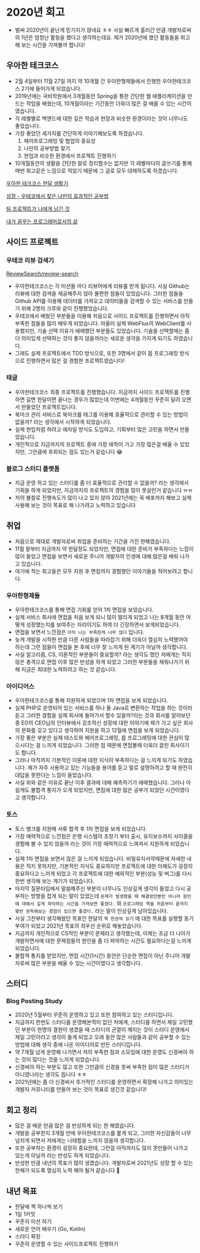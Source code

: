 # 2020년 회고

- 벌써 2020년이 끝난게 믿기지가 않네요 ㅎㅎ 사실 빠르게 흘러간 만큼 개발자로써의 1년은 엄청난 활동을 했다고 생각하는데요. 제가 2020년에 했던 활동들을 회고해 보는 시간을 가져볼까 합니다!

## 우아한 테크코스

- 2월 4일부터 11월 27일 까지 약 10개월 간 우아한형제들에서 진행한 우아한테크코스 2기에 들어가게 되었습니다.
- 2019년에는 국비학원에서 3개월동안 Spring을 통한 간단한 웹 애플리케이션을 만드는 작업을 배웠는데, 10개월이라는 기간동안 더욱더 많은 걸 배울 수 있는 시간이였습니다.
- 각 레벨별로 백엔드에 대한 깊은 학습과 현장과 비슷한 환경이라는 것이 너무나도 좋았습니다.
- 가장 좋았던 세가지를 간단하게 이야기해보도록 하겠습니다.
    1. 페어프로그래밍 및 협업의 중요성
    2. 나만의 공부방법 찾기
    3. 현업과 비슷한 환경에서 프로젝트 진행하기
- 10개월동안의 생활을 간단한 말로 정리할수는 없지만 각 레벨마다의 글쓰기를 통해 매번 회고같은 느낌으로 적었기 때문에 그 글로 모두 대체하도록 하겠습니다.

[우아한 테크코스 한달 생활기](https://rutgo-letsgo.tistory.com/84?category=798996)

[성장 - 우테코에서 찾은 나만의 효과적인 공부법](https://rutgo-letsgo.tistory.com/85?category=798996)

[팀 프로젝트가 나에게 남긴 것](https://rutgo-letsgo.tistory.com/86?category=798996)

[내가 꿈꾸는 프로그래머로서의 삶](https://rutgo-letsgo.tistory.com/154?category=798996)

## 사이드 프로젝트

### 우테코 리뷰 검색기

[ReviewSearch/review-search](https://github.com/ReviewSearch/review-search/)

- 우아한테크코스는 각 미션들 마다 리뷰어에게 리뷰를 받게 됩니다. 사실 Github는 리뷰에 대한 검색을 제공해주지 않아 불편한 점들이 있었습니다. 그러한 점들을 Github API를 이용해 데이터를 가져오고 데이터들을 검색할 수 있는 서비스를 만들기 위해 2명의 크루와 같이 진행했었습니다.
- 우테코에서 배웠던 부분들을 이용해 처음으로 사이드 프로젝트를 진행하면서 아직 부족한 점들을 많이 배우게 되었습니다. 아울러 실제 WebFlux의 WebClient를 사용했지만, 기술 선택 이유가 애매했던 부분들도 있었습니다. 기술을 선택할때는 좀 더 의미있게 선택하는 것이 좋지 않을까라는 새로운 생각을 가지게 되기도 하였습니다.
- 그래도 실제 프로젝트에서 TDD 방식으로, 또한 3명에서 같이 몹 프로그래밍 방식으로 진행하면서 많은 걸 경험한 프로젝트였습니다!

### 태글

- 우아한테크코스 최종 프로젝트를 진행했습니다. 지금까지 사이드 프로젝트를 진행하면 길면 한달이면 끝나는 경우가 많았는데 이번에는 4개월동안 꾸준히 달려 오면서 만들었던 프로젝트입니다.
- 북마크 관리 서비스로 북마크를 태그를 이용해 효율적으로 관리할 수 있는 방법이 없을까? 라는 생각에서 시작하게 되었습니다.
- 실제 현업처럼 하려고 애자일 방식도 도입하고, 기획부터 많은 고민을 하면서 만들었습니다.
- 개인적으로 지금까지의 프로젝트 중에 가장 애착이 가고 가장 많은걸 배울 수 있었지만, 그만큼에 후회되는 점도 있는거 같습니다 😂

### 블로그 스터디 플랫폼

- 지금 운영 하고 있는 스터디를 좀 더 효율적으로 관리할 수 없을까? 라는 생각에서 기획을 하게 되었지만, 지금까지의 프로젝트의 경험을 많이 못살린거 같습니다 ㅠㅠ
- 저의 불찰로 진행속도가 많이 나고 있지 않아 2021년에는 꼭 배포까지 해보고 실제 사용해 보는 것이 목표로 해 나가려고 노력하고 있습니다

## 취업

- 처음으로 제대로 개발자로써 취업을 준비하는 기간을 가진 한해였습니다.
- 11월 말부터 지금까지 약 한달정도 되었지만, 면접에 대한 준비가 부족하다는 느낌이 많이 들었고 면접을 보면서 새로운 주니어 개발자의 인생에 대해 많은걸 배워 나가고 있습니다.
- 여기에 적는 회고들은 모두 지원 후 면접까지 경험했던 이야기들을 적어보려고 합니다.

### 우아한형제들

- 우아한테크코스를 통해 면접 기회를 얻어 1차 면접을 보았습니다.
- 실제 서비스 회사에 면접을 처음 보게 되니 많이 떨리게 되었고 나는 8개월 동안 어떻게 성장했는지를 보여주는 자리이기도 하여 더 긴장하면서 보게되었습니다.
- 면접을 보면서 느낀점은 `아직 나는 부족한게 너무 많다` 입니다.
- 늦게 개발을 시작한 만큼 다른 사람들을 따라잡기 위해 더욱더 열심히 노력했어야 하는데 그런 점들이 면접을 본 후에 너무 잘 느끼게 된 계기가 아닐까 생각합니다.
- 사실 알고리즘, CS, 이론적인 부분들이 중요할까? 라는 생각도 했던 저에게는 적지 않은 충격으로 면접 이후 많은 반성을 하게 되었고 그러한 부분들을 채워나가기 위해 지금은 최대한 노력하려고 하는 것 같습니다.

### 아이디어스

- 우아한테크코스를 통해 지원하게 되었으며 1차 면접을 보게 되었습니다.
- 실제 PHP로 운영되어 있는 서비스를 하나 둘 Java로 변환하는 작업을 하는 것이라 듣고 그러한 경험을 실제 회사에 들어가서 할수 있을까?라는 것과 회사를 알아보던 중 EO의 CEO님의 인터뷰에서 강조하신 성장에 대한 이야기에 제가 가고 싶은 회사의 문화를 갖고 있다고 생각하여 지원을 하고 12월에 면접을 보게 되었습니다.
- 가장 좋은 부분은 실제 테스트와 페어프로그래밍, 몹 프로그래밍에 대한 관심이 많으시다는 걸 느끼게 되었습니다. 그러한 점 때문에 면접볼때 더욱더 끌린 회사이기도 합니다.
- 그러나 아직까지 기본적인 이론에 대한 지식이 부족하다는 걸 느끼게 되기도 하였습니다. 제가 자주 사용하고 있는 기능들을 용어를 듣고 말로 설명하려고 할 때 완전히 대답을 못한다는 느낌이 들었습니다.
- 사실 위와 같은 이유로 끝난 이후 결과에 대해 예측하기가 애매했습니다. 그러나 아쉽게도 불합격 통지가 오게 되었지만, 면접에 대한 많은 공부가 되었던 시간이였다고 생각합니다.

### 토스

- 토스 뱅크를 지원해 서류 합격 후 1차 면접을 보게 되었습니다.
- 가장 매력적으로 느낀점은 은행 시스템의 초창기 부터 출시, 유지보수까지 사이클을 경험해 볼 수 있지 않을까 라는 것이 가장 매력적으로 느껴져서 지원하게 되었습니다.
- 실제 1차 면접을 보면서 많은 걸 느끼게 되었습니다. 비밀유지서약때문에 자세한 내용은 적지 못하지만, 기본적인 지식도 중요하지만 프로젝트에 대한 이해도가 굉장히 중요하다고 느끼게 되었고 각 프로젝트에 대한 예외적인 부분(성능 및 버그)를 다시 한번 생각해 보는 계기가 되었습니다.
- 마지막 질문타임에서 말씀해주신 부분이 너무나도 인상깊게 생각이 들었고 다시 공부하는 방향을 잡게 되는 말이 있었는데 `문제가 발생했을 때 해결방안뿐만 아니라 원인에 대해서 깊게 파악하는 시간을 가져보면 좋겠다.` 와 `프로그래밍 책을 처음부터 끝까지 몇번 완독해보는 경험이 있으면 좋겠다.` 라는 말이 인상깊게 남아있습니다.
- 사실 그전부터 생각해왔던 목표인 한달의 `책 한권씩 읽기` 에 대한 목표를 실행할 동기부여가 되었고 2021년 목표의 최우선 순위로 해놓았습니다.
- 지금까지 개인적으로 CS적인 부분이 문제라고 생각했는데, 이제는 조금 더 나아가 개발하면서에 대한 문제점들의 원인을 좀 더 파악하는 시간도 필요하다는걸 느끼게 되었습니다.
- 불합격 통지를 받았지만, 면접 시간(1시간) 동안은 단순한 면접이 아닌 주니어 개발자로써 많은 부분을 배울 수 있는 시간이였다고 생각합니다.

## 스터디

### Blog Posting Study

- 2020년 5월부터 꾸준히 운영하고 있고 또한 참여하고 있는 스터디입니다.
- 지금까지 한번도 스터디를 운영해본적이 없던 저에게, 스터디를 하면서 제일 고민했던 부분이 한명의 결원이 생겼을 때 스터디의 균열이 깨지는 것이 스터디 운영에서 제일 고민이라고 생각이 들게 되었고 오래 동안 많은 사람들과 같이 공부할 수 있는 방법에 대해 생각 중에 나온 아이디어로 만든 스터디입니다.
- 약 7개월 넘게 운영해 나가면서 저의 부족한 점과 소모임에 대한 운영도 신경써야 하는 것이 많다는 것을 느끼게 되었습니다.
- 신경써야 하는 부분도 많고 또한 그만큼의 신경을 못써 부족한 점이 많은 스터디가 아니였나라는 생각도 듭니다 ㅎㅎ
- 2021년에는 좀 더 신경써서 추가적인 스터디를 운영하면서 확장해 나가고 의미있는 개발자 커뮤니티를 만들어 보는 것이 목표로 생긴것 같습니다!

## 회고 정리

- 많은 걸 배운 만큼 많은 걸 반성하게 되는 한 해였습니다.
- 개발을 공부한지 3개월 만에 우아한테크코스를 붙게 되고, 그러한 자신감들이 너무 넘치게 되면서 저에게는 나태함을 느끼지 않을까 생각합니다.
- 또한 공부하는 환경이 굉장히 중요한데, 그런걸 아직까지도 많이 못만들어 나가고 있는게 아닐까 라는 반성도 하게 되었습니다.
- 반성한 만큼 내년의 목표가 많이 생겼습니다. 개발자로써 2021년도 성장 할 수 있는 한해가 되도록 열심히 노력 해야 될거 같습니다 💪

## 내년 목표

- 한달에 책 하나씩 보기
- 1일 1커밋
- 꾸준히 미션 하기
- 새로운 언어 배우기 (Go, Kotiln)
- 스터디 확장
- 꾸준히 운영할 수 있는 사이드프로젝트 진행하기
